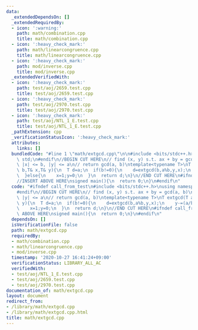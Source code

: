 ```yaml
---
data:
  _extendedDependsOn: []
  _extendedRequiredBy:
  - icon: ':warning:'
    path: math/combination.cpp
    title: math/combination.cpp
  - icon: ':heavy_check_mark:'
    path: math/linearcongruence.cpp
    title: math/linearcongruence.cpp
  - icon: ':heavy_check_mark:'
    path: mod/inverse.cpp
    title: mod/inverse.cpp
  _extendedVerifiedWith:
  - icon: ':heavy_check_mark:'
    path: test/aoj/2659.test.cpp
    title: test/aoj/2659.test.cpp
  - icon: ':heavy_check_mark:'
    path: test/aoj/2970.test.cpp
    title: test/aoj/2970.test.cpp
  - icon: ':heavy_check_mark:'
    path: test/aoj/NTL_1_E.test.cpp
    title: test/aoj/NTL_1_E.test.cpp
  _pathExtension: cpp
  _verificationStatusIcon: ':heavy_check_mark:'
  attributes:
    links: []
  bundledCode: "#line 1 \"math/extgcd.cpp\"\n\n#include <bits/stdc++.h>\nusing namespace\
    \ std;\n#endif\n//BEGIN CUT HERE\n// find (x, y) s.t. ax + by = gcd(a, b)\n//\
    \ |x| <= b, |y| <= a\n// return gcd(a, b)\ntemplate<typename T>\nT extgcd(T a,T\
    \ b,T& x,T& y){\n  T d=a;\n  if(b!=0){\n    d=extgcd(b,a%b,y,x);\n    y-=(a/b)*x;\n\
    \  }else{\n    x=1;y=0;\n  }\n  return d;\n}\n//END CUT HERE\n#ifndef call_from_test\n\
    //INSERT ABOVE HERE\nsigned main(){\n  return 0;\n}\n#endif\n"
  code: "#ifndef call_from_test\n#include <bits/stdc++.h>\nusing namespace std;\n\
    #endif\n//BEGIN CUT HERE\n// find (x, y) s.t. ax + by = gcd(a, b)\n// |x| <= b,\
    \ |y| <= a\n// return gcd(a, b)\ntemplate<typename T>\nT extgcd(T a,T b,T& x,T&\
    \ y){\n  T d=a;\n  if(b!=0){\n    d=extgcd(b,a%b,y,x);\n    y-=(a/b)*x;\n  }else{\n\
    \    x=1;y=0;\n  }\n  return d;\n}\n//END CUT HERE\n#ifndef call_from_test\n//INSERT\
    \ ABOVE HERE\nsigned main(){\n  return 0;\n}\n#endif\n"
  dependsOn: []
  isVerificationFile: false
  path: math/extgcd.cpp
  requiredBy:
  - math/combination.cpp
  - math/linearcongruence.cpp
  - mod/inverse.cpp
  timestamp: '2020-10-27 16:41:24+09:00'
  verificationStatus: LIBRARY_ALL_AC
  verifiedWith:
  - test/aoj/NTL_1_E.test.cpp
  - test/aoj/2659.test.cpp
  - test/aoj/2970.test.cpp
documentation_of: math/extgcd.cpp
layout: document
redirect_from:
- /library/math/extgcd.cpp
- /library/math/extgcd.cpp.html
title: math/extgcd.cpp
---
```

